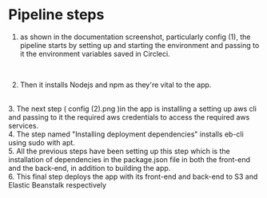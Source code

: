 # Pipeline steps

1. as shown in the documentation screenshot, particularly config (1), the pipeline starts by setting up and starting the environment and passing to it the environment variables saved in Circleci.
<br>

2. Then it installs Nodejs and npm as they're vital to the app.
<br>
3. The next step ( config (2).png )in the app is installing a setting up aws cli and passing to it the required aws credentials to access the required aws services.
<br>
4. The step named "Installing deployment dependencies" installs eb-cli using sudo with apt.<br>
5. All the previous steps have been setting up this step which is the installation of dependencies in the package.json file in both the front-end and the back-end, in addition to building the app.<br>
6. This final step deploys the app with its front-end and back-end to S3 and Elastic Beanstalk respectively
